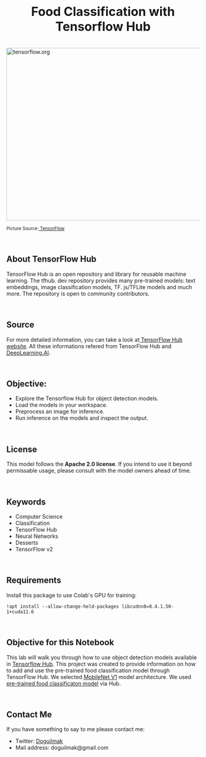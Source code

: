 <h1  align=center><font  size = 6>Food Classification with Tensorflow Hub</font></h1>  

<br>  

<img  src="https://i.ytimg.com/vi/yjprpOoH5c8/maxresdefault.jpg"  height=450  width=1000  alt="tensorflow.org">  

<small>Picture Source:<a href="https://www.tensorflow.org/"> TensorFlow</a></small>

<br>  

<h2>About TensorFlow Hub</h2>

<p>TensorFlow Hub is an open repository and library for reusable machine learning. The tfhub. dev repository provides many pre-trained models: text embeddings, image classification models, TF. js/TFLite models and much more. The repository is open to community contributors.</p>

<br>

<h2>Source</h2>

<p>For more detailed information, you can take a look at<a  href="https://www.tensorflow.org/hub/overview#:~:text=TensorFlow%20Hub%20is%20an%20open,is%20open%20to%20community%20contributors."> TensorFlow Hub website</a>. All these informations refered from TensorFlow Hub and <a  href="https://www.deeplearning.ai/">DeepLearning.AI</a>.</p>  

<br>  

<h2>Objective:</h2>

<ul>
	<li>Explore the Tensorflow Hub for object detection models.</li>
	<li>Load the models in your workspace.</li>
	<li>Preprocess an image for inference.</li>
	<li>Run inference on the models and inspect the output.</li>
</ul> 

<br>  

<h2>License</h2>

<p>This model follows the <b>Apache 2.0 license</b>. If you intend to use it beyond permissable usage, please consult with the model owners ahead of time.</p>  

<br>  

<h2>Keywords</h2>

<ul>
	<li>Computer Science</li>
	<li>Classification</li>
	<li>TensorFlow Hub</li>
	<li>Neural Networks</li>
	<li>Desserts</li>
	<li>TensorFlow v2</li>
</ul>

<br>

<h2>Requirements</h2>
<p>Install this package to use Colab's GPU for training:</p>

    !apt install --allow-change-held-packages libcudnn8=8.4.1.50-1+cuda11.6

<br>

<h2>Objective for this Notebook</h2>

<p>This lab will walk you through how to use object detection models available in <a  href="(https://www.tensorflow.org/hub">Tensorflow Hub</a>. This project was created to provide information on how to add and use the pre-trained food classification model through TensorFlow Hub. We selected  <a  href="https://arxiv.org/abs/1704.04861">MobileNet V1</a> model architecture. We used <a  href="https://tfhub.dev/google/aiy/vision/classifier/food_V1/1">pre-trained food classificaton model</a> via Hub.</p>

<br>

<h2>Contact Me</h2>
<p>If you have something to say to me please contact me:</p>  

<ul>
	<li>Twitter: <a  href="https://twitter.com/Doguilmak">Doguilmak</a></li>
	<li>Mail address: doguilmak@gmail.com</li>
</ul>
